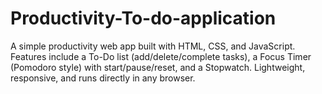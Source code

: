 # Productivity-To-do-application
A simple productivity web app built with HTML, CSS, and JavaScript. Features include a To-Do list (add/delete/complete tasks), a Focus Timer (Pomodoro style) with start/pause/reset, and a Stopwatch. Lightweight, responsive, and runs directly in any browser.
